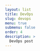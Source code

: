```yaml
---
layout: list
title: DevOps
slug: devops
menu: true
submenu: false
order: 4
description: >
  DevOps post
---
```

